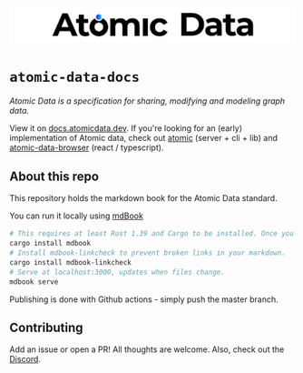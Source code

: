 ![Atomic Data](src/assets/atomic_data_logo_padded.svg)

# `atomic-data-docs`

_Atomic Data is a specification for sharing, modifying and modeling graph data._

View it on [docs.atomicdata.dev](https://docs.atomicdata.dev).
If you're looking for an (early) implementation of Atomic data, check out [atomic](https://github.com/joepio/atomic) (server + cli + lib) and [atomic-data-browser](https://github.com/joepio/atomic-data-browser) (react / typescript).

## About this repo

This repository holds the markdown book for the Atomic Data standard.

You can run it locally using [mdBook](https://github.com/rust-lang/mdBook)

```sh
# This requires at least Rust 1.39 and Cargo to be installed. Once you have installed Rust, type the following in the terminal:
cargo install mdbook
# Install mdbook-linkcheck to prevent broken links in your markdown.
cargo install mdbook-linkcheck
# Serve at localhost:3000, updates when files change.
mdbook serve
```

Publishing is done with Github actions - simply push the master branch.

## Contributing

Add an issue or open a PR!
All thoughts are welcome.
Also, check out the [Discord](https://discord.gg/a72Rv2P).
